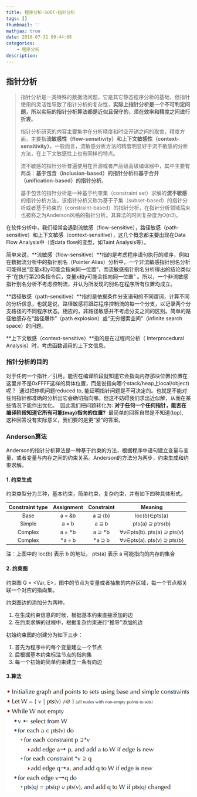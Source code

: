 ```yaml
---
title: 程序分析-SOOT-指针分析
tags: []
thumbnail: ''
mathjax: true
date: 2018-07-31 09:44:08
categories:
	- 程序分析
description:
---
```


## 指针分析

> 指针分析是一类特殊的数据流问题，它是其它静态程序分析的基础，但指针使用的灵活性导致了指针分析的复杂性，**实际上指针分析是一个不可判定问题，所以实际的指针分析算法都是近似且保守的，须在效率和精度之间进行折衷**。
>
> 指针分析研究的内容主要集中在分析精度和时空开销之间的取舍，精度方面，主要指**流敏感性（flow-sensitivity）**和**上下文敏感性（context-sensitivity）**，一般而言，流敏感分析方法的精度明显好于流不敏感的分析方法，在上下文敏感性上也有同样的特点。
>
> 流不敏感的指针分析普遍使用在开源或者产品级高级编译器中，其中主要有两类：**基于包含（inclusion-based）的指针分析**和**基于合并（unification-based）的指针分析**。
>
> 基于包含的指针分析是一种基于约束集（constraint set）求解的**流不敏感**的指针分析方法，该指针分析又称为基于子集（subset-based）的指针分析或者基于约束的（constraint-based）的指针分析，在指针分析领域后来也被称之为Anderson风格的指针分析。其算法的时间复杂度为O(n3)。

在软件分析中，我们经常会遇到流敏感（flow-sensitive），路径敏感（path-sensitive）和上下文敏感（context-sensitive），这几个概念都主要出现在Data Flow Analysis中（或data flow的变型，如Taint Analysis等）。

简单来说，**流敏感（flow-sensitive）**指的是考虑程序语句执行的顺序，例如在数据流分析中的指针别名（Pointer Alias）分析中，一个非流敏感指针别名分析可能得出“变量x和y可能会指向同一位置”，而流敏感指针别名分析得出的结论类似于“在执行第20条指令后，变量x和y可能会指向同一位置” 。所以，一个非流敏感指针别名分析不考虑控制流，并认为所发现的别名在程序所有位置均成立。

**路径敏感（path-sensitive）**指的是依据条件分支语句的不同谓词，计算不同的分析信息，也就是说，路径敏感将跟踪程序控制流的每一个分支，以记录两个分支路径的不同程序状态。相应的，非路径敏感并不考虑分支之间的区别。简单的路径敏感存在“路径爆炸”（path explosion）或“无穷搜索空间”（infinite search space）的问题。

**上下文敏感（context-sensitive）**指的是在过程间分析（ Interprocedural Analysis）时，考虑函数调用的上下文信息。

### 指针分析的目的

对于任何一个指针／引用，能否在编译阶段就知道它会指向内存那块位置(位置在这里并不是0xFFFF这样的具体位置，而是说指向哪个stack/heap上local/object)呢？  通过把停机问题reduced to, 能证明指针问题是不可决定的。也就是不能对任何指针都准确的分析出它会确切指向哪。但这不妨碍我们求出近似解，从而在某些情况下能作出优化。  因此我们把问题转化为: **对于任何一个任何指针，能否在编译阶段知道它所有可能(may)指向的位置?**  最简单的回答自然是不知道(top),　这种回答没有实际意义，我们要的是更”紧”的答案。 

### Anderson算法

Anderson的指针分析算法是一种基于约束的方法，根据程序中语句建立变量与变量，或者变量与内存之间的约束关系。Anderson的方法分为两步，约束生成和约束求解。 

#### 1. 约束生成

约束类型分为三种，基本约束，简单约束，复杂约束，并有如下四种具体形式。 

| Constraint type | Assignment | Constraint |          Meaning           |
| :-------------: | :--------: | :--------: | :------------------------: |
|      Base       |   a = &b   |  a ⊇ {b}   |       loc(b)∈pts(a)        |
|     Simple      |   a = b    |   a ⊇ b    |      pts(a) ⊇ ptrs(b)      |
|     Complex     |   a = *b   |   a ⊇ *b   | ∀v∈pts(b). pts(a) ⊇ pts(v) |
|     Complex     |   *a = b   |   *a ⊇ b   | ∀v∈pts(a). pts(v) ⊇ pts(b) |

注：上图中的 loc(b) 表示 b 的地址， pts(a) 表示 a 可能指向的内存的集合 

#### 2. 约束图

约束图 G = <Var, E>，图中的节点为变量或者抽象的内存区域，每一个节点都关联一个对应的指向集。

约束图边的添加分为两种，

1. 在生成约束信息的时候，根据基本约束直接添加的边
2. 在约束求解的过程中，根据复杂约束进行“推导”添加的边

初始约束图的创建分为如下三步：

1. 首先为程序中的每个变量建立一个节点
2. 后根据基本约束标注节点的指向集
3. 每一个初始的简单约束建立一条有向边

#### 3.算法

<img src="../asset/程序分析-SOOT-指针分析/53705431.jpg" style="zoom:67%;" />